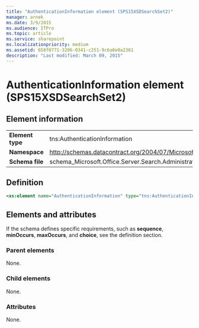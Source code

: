 ```yaml
---
title: "AuthenticationInformation element (SPS15XSDSearchSet2)"
manager: arnek
ms.date: 3/9/2015
ms.audience: ITPro
ms.topic: article
ms.service: sharepoint
ms.localizationpriority: medium
ms.assetid: 658f0771-3206-0341-c251-9c6a8e0a2381
description: "Last modified: March 09, 2015"
---
```


# AuthenticationInformation element (SPS15XSDSearchSet2)
 
## Element information

|||
|:-----|:-----|
|**Element type** <br/> |tns:AuthenticationInformation  <br/> |
|**Namespace** <br/> |http://schemas.datacontract.org/2004/07/Microsoft.Office.Server.Search.Administration  <br/> |
|**Schema file** <br/> |schema_Microsoft.Office.Server.Search.Administration.xsd  <br/> |
   
## Definition

```XML
<xs:element name="AuthenticationInformation" type="tns:AuthenticationInformation"></xs:element>

```

## Elements and attributes

If the schema defines specific requirements, such as **sequence**, **minOccurs**, **maxOccurs**, and **choice**, see the definition section. 
  
### Parent elements

None.
  
### Child elements

None.
  
### Attributes

None.
  

